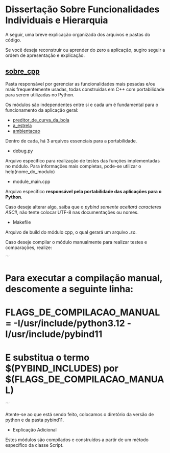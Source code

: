 # Dissertação Sobre Funcionalidades Individuais e Hierarquia

A seguir, uma breve explicação organizada dos arquivos e pastas do código.

Se você deseja reconstruir ou aprender do zero a aplicação, sugiro seguir a ordem
de apresentação e explicação.

## [sobre_cpp](sobre_cpp)

Pasta responsável por gerenciar as funcionalidades mais pesadas e/ou mais frequentemente
usadas, todas construídas em C++ com portabilidade para serem utilizadas no Python.

Os módulos são independentes entre si e cada um é fundamental para o funcionamento da aplicação geral:

* [preditor_de_curva_da_bola](sobre_cpp/preditor_de_curva_da_bola.md)
* [a_estrela](sobre_cpp/a_estrela.md)
* [ambientacao](sobre_cpp/ambientacao.md)

Dentro de cada, há 3 arquivos essenciais para a portabilidade.

* debug.py
  
Arquivo específico para realização de testes das funções implementadas no módulo.
Para informações mais completas, pode-se utilizar o help(nome_do_modulo)

* module_main.cpp

Arquivo específico **responsável pela portabilidade das aplicações para o Python**.

Caso deseje alterar algo, saiba que o _pybind somente aceitará caracteres ASCII_, 
não tente colocar UTF-8 nas documentações ou nomes.

* Makefile 

Arquivo de build do módulo cpp, o qual gerará um arquivo _.so_.

Caso deseje compilar o módulo manualmente para realizar testes e comparações,
realize:

´´´ 
# Para executar a compilação manual, descomente a seguinte linha: 
# FLAGS_DE_COMPILACAO_MANUAL = -I/usr/include/python3.12 -I/usr/include/pybind11

# E substitua o termo $(PYBIND_INCLUDES) por $(FLAGS_DE_COMPILACAO_MANUAL)
´´´

Atente-se ao que está sendo feito, colocamos o diretório da versão de python e 
da pasta pybind11.

* Explicação Adicional

Estes módulos são compilados e construídos a partir de um método específico da classe 
Script.











